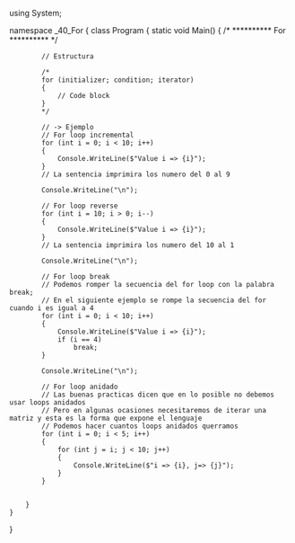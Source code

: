 using System;

namespace _40_For
{
    class Program
    {
        static void Main()
        {
            /* ********** For ********** */

            // Estructura

            /*
            for (initializer; condition; iterator)
            {
                // Code block
            }
            */

            // -> Ejemplo
            // For loop incremental
            for (int i = 0; i < 10; i++)
            {
                Console.WriteLine($"Value i => {i}");
            }
            // La sentencia imprimira los numero del 0 al 9

            Console.WriteLine("\n");

            // For loop reverse
            for (int i = 10; i > 0; i--)
            {
                Console.WriteLine($"Value i => {i}");
            }
            // La sentencia imprimira los numero del 10 al 1

            Console.WriteLine("\n");

            // For loop break
            // Podemos romper la secuencia del for loop con la palabra break;
            // En el siguiente ejemplo se rompe la secuencia del for cuando i es igual a 4
            for (int i = 0; i < 10; i++)
            {
                Console.WriteLine($"Value i => {i}");
                if (i == 4)
                    break;
            }

            Console.WriteLine("\n");

            // For loop anidado
            // Las buenas practicas dicen que en lo posible no debemos usar loops anidados
            // Pero en algunas ocasiones necesitaremos de iterar una matriz y esta es la forma que expone el lenguaje
            // Podemos hacer cuantos loops anidados querramos
            for (int i = 0; i < 5; i++)
            {
                for (int j = i; j < 10; j++)
                {
                    Console.WriteLine($"i => {i}, j=> {j}");
                }
            }


        }
    }
}
